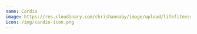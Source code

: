 ```yaml
---
name: Cardio
image: https://res.cloudinary.com/chrishannaby/image/upload/lifefitness/cardio.jpg
icon: /img/cardio-icon.png
---
```


